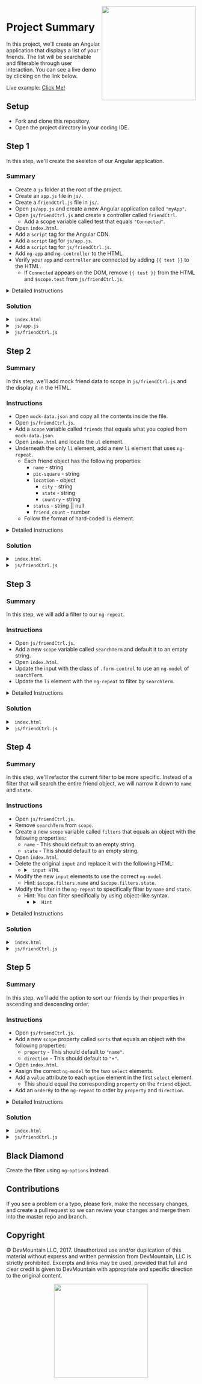 <img src="https://devmounta.in/img/logowhiteblue.png" width="250" align="right">

# Project Summary

In this project, we'll create an Angular application that displays a list of your friends. The list will be searchable and filterable through user interaction. You can see a live demo by clicking on the link below.

Live example: <a href="https://devlemire.github.io/angular-1-afternoon/">Click Me!</a>

## Setup

* Fork and clone this repository.
* Open the project directory in your coding IDE.

## Step 1

In this step, we'll create the skeleton of our Angular application.

### Summary

* Create a `js` folder at the root of the project.
* Create an `app.js` file in `js/`.
* Create a `friendCtrl.js` file in `js/`.
* Open `js/app.js` and create a new Angular application called `"myApp"`.
* Open `js/friendCtrl.js` and create a controller called `friendCtrl`.
  * Add a scope variable called test that equals `"Connected"`.
* Open `index.html`.
* Add a `script` tag for the Angular CDN.
* Add a `script` tag for `js/app.js`.
* Add a `script` tag for `js/friendCtrl.js`.
* Add `ng-app` and `ng-controller` to the HTML.
* Verify your `app` and `controller` are connected by adding `{{ test }}` to the HTML.
  * If `Connected` appears on the DOM, remove `{{ test }}` from the HTML and `$scope.test` from `js/friendCtrl.js`.

<details>

<summary> Detailed Instructions </summary>

<br />

Let's begin by creating a `js` folder at the root of the project. We'll use this folder to hold all our Angular javascript files. Inside this folder, create two new files: `app.js` and `friendCtrl.js`. We'll create our Angular application in `js/app.js`. Let's open this file and create an Angular application called `myApp`.

```js
angular.module("myApp", []);
```

Take note of the empty array after `"myApp"`, this is what tells Angular we are creating a new application. When we reference `myApp` we don't include the array again. We'll see an example of this when we create our controller. Now that our Angular application is made, let's make an Angular controller called `friendCtrl` in `js/friendCtrl.js`.

```js
angular.module("myApp").controller("friendCtrl", function( $scope ) {

}
```

As you can see, we did not use `angular.module("myApp", [])` but instead `angular.module("myApp")`. Now that we have our Angular app and controller, let's link the Angular CDN, our app, and our controller to `index.html` under `<!-- your scripts here -->`.

```html
<script src="https://ajax.googleapis.com/ajax/libs/angularjs/1.6.6/angular.min.js"></script>
<script src="js/app.js"></script>
<script src="js/friendCtrl.js"></script>
```

Now that our `index.html` has access to Angular, our app, and our controller, we can edit the HTML to use our app and controller. On the opening `html` tag let's add the `ng-app` attribute and set it equal to the name of our app ( `myApp` ). And on the opening `body` tag let's add the `ng-controller` attribute and set it equal to the name of our controller ( `friendCtrl` ). 

```html
<html ng-app="myApp">
<body ng-controller="friendCtrl">
```

</details>

### Solution

<details>

<summary> <code> index.html </code> </summary>

```html
<!DOCTYPE html>
<html ng-app="myApp">
  <head>
    <title>Angular Friends</title>
    <link rel="stylesheet" href="https://maxcdn.bootstrapcdn.com/bootstrap/3.3.7/css/bootstrap.min.css">
    <link rel="stylesheet" href="https://maxcdn.bootstrapcdn.com/bootstrap/3.3.7/css/bootstrap-theme.min.css">
    <link rel="stylesheet" type="text/css" href="styles.css">
  </head>

  <body ng-controller="friendCtrl">
    <h1>The <strong>facebook</strong> Friend Machine</h1>

    <div class="friends">
      <form class="form-inline searchForm" role="form">
        <div class="form-group">
          <input class="form-control" placeholder="Search Anything About Your Friends">

          <select class="input-medium">
            <option>Name</option>
            <option>#Friends</option>
            <option>City</option>
            <option>State</option>
            <option>Country</option>
          </select>

          <select class="input-medium">
            <option value="-">Descending</option>
            <option value="+">Ascending</option>
          </select>
        </div>
      </form>

      <ul>
        <li class='friend'>
          <img class="profile-pic" src='http://placebear.com/50/50.jpg'>
          <h3>Cali Fornia</h3>
          <div class="location">
            Location: New Port Beach, California, United States
          </div>
          <div class="status">
            Status: I hate the snow. I wish I was on the beach right now!!!
          </div>
          <div class="num-friends">
            Friends: 1,367
          </div>
        </li>
      </ul>
    </div>

    <script src="https://code.jquery.com/jquery-3.1.1.min.js"></script>
    <script src="https://maxcdn.bootstrapcdn.com/bootstrap/3.3.7/js/bootstrap.min.js"></script>
    <!-- your scripts here -->
    <script src="https://ajax.googleapis.com/ajax/libs/angularjs/1.6.6/angular.min.js"></script>
    <script src="js/app.js"></script>
    <script src="js/friendCtrl.js"></script>
  </body>
</html>
```

</details>

<details>

<summary> <code> js/app.js </code> </summary>

```js
angular.module("myApp", []);
```

</details>

<details>

<summary> <code> js/friendCtrl.js </code> </summary>

```js
angular.module("myApp").controller("friendCtrl", function( $scope ) {
  
});
```

</details>

## Step 2

### Summary

In this step, we'll add mock friend data to scope in `js/friendCtrl.js` and the display it in the HTML.

### Instructions

* Open `mock-data.json` and copy all the contents inside the file.
* Open `js/friendCtrl.js`.
* Add a `scope` variable called `friends` that equals what you copied from `mock-data.json`.
* Open `index.html` and locate the `ul` element.
* Underneath the only `li` element, add a new `li` element that uses `ng-repeat`.
  * Each friend object has the following properties: 
    * `name` - string
    * `pic-square` - string
    * `location` - object
      * `city` - string
      * `state` - string
      * `country` - string
    * `status` - string || null
    * `friend_count` - number
  * Follow the format of hard-coded `li` element.

<details>

<summary> Detailed Instructions </summary>

<br />

</details>

### Solution

<details>

<summary> <code> index.html </code> </summary>

```html
<!DOCTYPE html>
<html ng-app="myApp">
  <head>
    <title>Angular Friends</title>
    <link rel="stylesheet" href="https://maxcdn.bootstrapcdn.com/bootstrap/3.3.7/css/bootstrap.min.css">
    <link rel="stylesheet" href="https://maxcdn.bootstrapcdn.com/bootstrap/3.3.7/css/bootstrap-theme.min.css">
    <link rel="stylesheet" type="text/css" href="styles.css">
  </head>

  <body ng-controller="friendCtrl">
    <h1>The <strong>facebook</strong> Friend Machine</h1>

    <div class="friends">
      <form class="form-inline searchForm" role="form">
        <div class="form-group">
          <input class="form-control" placeholder="Search Anything About Your Friends">

          <select class="input-medium">
            <option>Name</option>
            <option>#Friends</option>
            <option>City</option>
            <option>State</option>
            <option>Country</option>
          </select>

          <select class="input-medium">
            <option value="-">Descending</option>
            <option value="+">Ascending</option>
          </select>
        </div>
      </form>

      <ul>
        <li class='friend'>
          <img class="profile-pic" src='http://placebear.com/50/50.jpg'>
          <h3>Cali Fornia</h3>
          <div class="location">
            Location: New Port Beach, California, United States
          </div>
          <div class="status">
            Status: I hate the snow. I wish I was on the beach right now!!!
          </div>
          <div class="num-friends">
            Friends: 1,367
          </div>
        </li>

        <li class="friend" ng-repeat="friend in friends">
          <img class="profile-pic" ng-src="{{friend.pic_square}}" />
          <h3>{{ friend.name }}</h3>
          <div class="location">
            Location: {{ friend.location.city }}, {{ friend.location.state }}, {{ friend.location.country }}
          </div>
          <div class="status">
            Status: {{ friend.status }}
          </div>
          <div class="num-friends">
            Friends: {{ friend.friend_count }}
          </div>
        </li>
      </ul>
    </div>

    <script src="https://code.jquery.com/jquery-3.1.1.min.js"></script>
    <script src="https://maxcdn.bootstrapcdn.com/bootstrap/3.3.7/js/bootstrap.min.js"></script>
    <!-- your scripts here -->
    <script src="https://ajax.googleapis.com/ajax/libs/angularjs/1.6.6/angular.min.js"></script>
    <script src="js/app.js"></script>
    <script src="js/friendCtrl.js"></script>
  </body>
</html>
```

</details>

<details>

<summary> <code> js/friendCtrl.js </code> </summary>

```js
angular.module("myApp").controller("friendCtrl", function( $scope ) {
  $scope.friends = // array from mock-data.json 
});
```

</details>

## Step 3

### Summary

In this step, we will add a filter to our `ng-repeat`.

### Instructions

* Open `js/friendCtrl.js`.
* Add a new `scope` variable called `searchTerm` and default it to an empty string.
* Open `index.html`.
* Update the input with the class of `.form-control` to use an `ng-model` of `searchTerm`.
* Update the `li` element with the `ng-repeat` to filter by `searchTerm`.

<details>

<summary> Detailed Instructions </summary>

<br />

</details>

### Solution

<details>

<summary> <code> index.html </code> </summary>

```html
<!DOCTYPE html>
<html ng-app="myApp">
  <head>
    <title>Angular Friends</title>
    <link rel="stylesheet" href="https://maxcdn.bootstrapcdn.com/bootstrap/3.3.7/css/bootstrap.min.css">
    <link rel="stylesheet" href="https://maxcdn.bootstrapcdn.com/bootstrap/3.3.7/css/bootstrap-theme.min.css">
    <link rel="stylesheet" type="text/css" href="styles.css">
  </head>

  <body ng-controller="friendCtrl">
    <h1>The <strong>facebook</strong> Friend Machine</h1>

    <div class="friends">
      <form class="form-inline searchForm" role="form">
        <div class="form-group">
          <input class="form-control" placeholder="Search Anything About Your Friends" ng-model="searchTerm">

          <select class="input-medium">
            <option>Name</option>
            <option>#Friends</option>
            <option>City</option>
            <option>State</option>
            <option>Country</option>
          </select>

          <select class="input-medium">
            <option value="-">Descending</option>
            <option value="+">Ascending</option>
          </select>
        </div>
      </form>

      <ul>
        <li class='friend'>
          <img class="profile-pic" src='http://placebear.com/50/50.jpg'>
          <h3>Cali Fornia</h3>
          <div class="location">
            Location: New Port Beach, California, United States
          </div>
          <div class="status">
            Status: I hate the snow. I wish I was on the beach right now!!!
          </div>
          <div class="num-friends">
            Friends: 1,367
          </div>
        </li>

        <li class="friend" ng-repeat="friend in friends | filter:searchTerm">
          <img class="profile-pic" ng-src="{{friend.pic_square}}" />
          <h3>{{ friend.name }}</h3>
          <div class="location">
            Location: {{ friend.location.city }}, {{ friend.location.state }}, {{ friend.location.country }}
          </div>
          <div class="status">
            Status: {{ friend.status }}
          </div>
          <div class="num-friends">
            Friends: {{ friend.friend_count }}
          </div>
        </li>
      </ul>
    </div>

    <script src="https://code.jquery.com/jquery-3.1.1.min.js"></script>
    <script src="https://maxcdn.bootstrapcdn.com/bootstrap/3.3.7/js/bootstrap.min.js"></script>
    <!-- your scripts here -->
    <script src="https://ajax.googleapis.com/ajax/libs/angularjs/1.6.6/angular.min.js"></script>
    <script src="js/app.js"></script>
    <script src="js/friendCtrl.js"></script>
  </body>
</html>
```

</details>

<details>

<summary> <code> js/friendCtrl.js </code> </summary>

```js 
angular.module("myApp").controller("friendCtrl", function( $scope ) {
  $scope.friends = // array from mock-data.json

  $scope.searchTerm = "";
});
```

</details>

## Step 4

### Summary

In this step, we'll refactor the current filter to be more specific. Instead of a filter that will search the entire friend object, we will narrow it down to `name` and `state`.

### Instructions

* Open `js/friendCtrl.js`.
* Remove `searchTerm` from `scope`.
* Create a new `scope` variable called `filters` that equals an object with the following properties:
  * `name` - This should default to an empty string.
  * `state` - This should default to an empty string.
* Open `index.html`.
* Delete the original `input` and replace it with the following HTML:
  * <details>
  
    <summary> <code> input HTML </code> </summary>
    
    ```html
    <input class="form-control" placeholder="Search Name">
    <input class="form-control" placeholder="Search State">
    ```
    
    </details>
* Modify the new `input` elements to use the correct `ng-model`.
  * Hint: `$scope.filters.name` and `$scope.filters.state`.
* Modify the filter in the `ng-repeat` to specifically filter by `name` and `state`.
  * Hint: You can filter specifically by using object-like syntax.
    * <details>
    
      <summary> <code> Hint </code> </summary>
      
      ```js
      filter:{ property: scopeVariable, property: { property: scopeVariable } }
      ```
      
      </details>

<details>

<summary> Detailed Instructions </summary>

<br />

</details>

### Solution

<details>

<summary> <code> index.html </code> </summary>

```html
<!DOCTYPE html>
<html ng-app="myApp">
  <head>
    <title>Angular Friends</title>
    <link rel="stylesheet" href="https://maxcdn.bootstrapcdn.com/bootstrap/3.3.7/css/bootstrap.min.css">
    <link rel="stylesheet" href="https://maxcdn.bootstrapcdn.com/bootstrap/3.3.7/css/bootstrap-theme.min.css">
    <link rel="stylesheet" type="text/css" href="styles.css">
  </head>

  <body ng-controller="friendCtrl">
    <h1>The <strong>facebook</strong> Friend Machine</h1>

    <div class="friends">
      <form class="form-inline searchForm" role="form">
        <div class="form-group">
          <input class="form-control" placeholder="Search Name" ng-model="filters.name">
          <input class="form-control" placeholder="Search State" ng-model="filters.state">

          <select class="input-medium">
            <option>Name</option>
            <option>#Friends</option>
            <option>City</option>
            <option>State</option>
            <option>Country</option>
          </select>

          <select class="input-medium">
            <option value="-">Descending</option>
            <option value="+">Ascending</option>
          </select>
        </div>
      </form>

      <ul>
        <li class='friend'>
          <img class="profile-pic" src='http://placebear.com/50/50.jpg'>
          <h3>Cali Fornia</h3>
          <div class="location">
            Location: New Port Beach, California, United States
          </div>
          <div class="status">
            Status: I hate the snow. I wish I was on the beach right now!!!
          </div>
          <div class="num-friends">
            Friends: 1,367
          </div>
        </li>

        <li class="friend" ng-repeat="friend in friends | filter:{ name: filters.name, location: { state: filters.state } }">
          <img class="profile-pic" ng-src="{{friend.pic_square}}" />
          <h3>{{ friend.name }}</h3>
          <div class="location">
            Location: {{ friend.location.city }}, {{ friend.location.state }}, {{ friend.location.country }}
          </div>
          <div class="status">
            Status: {{ friend.status }}
          </div>
          <div class="num-friends">
            Friends: {{ friend.friend_count }}
          </div>
        </li>
      </ul>
    </div>

    <script src="https://code.jquery.com/jquery-3.1.1.min.js"></script>
    <script src="https://maxcdn.bootstrapcdn.com/bootstrap/3.3.7/js/bootstrap.min.js"></script>
    <!-- your scripts here -->
    <script src="https://ajax.googleapis.com/ajax/libs/angularjs/1.6.6/angular.min.js"></script>
    <script src="js/app.js"></script>
    <script src="js/friendCtrl.js"></script>
  </body>
</html>
```

</details>

<details>

<summary> <code> js/friendCtrl.js </code> </summary>

```js
angular.module("myApp").controller("friendCtrl", function( $scope ) {
  $scope.friends = // array from mock-data.json

  $scope.filters = {
    name: '',
    state: ''
  };
});
```

</details>

## Step 5

### Summary

In this step, we'll add the option to sort our friends by their properties in ascending and descending order.

### Instructions

* Open `js/friendCtrl.js`.
* Add a new `scope` property called `sorts` that equals an object with the following properties:
  * `property` - This should default to `"name"`.
  * `direction` - This should default to `"+"`.
* Open `index.html`.
* Assign the correct `ng-model` to the two `select` elements.
* Add a `value` attribute to each `option` element in the first `select` element.
  * This should equal the corresponding `property` on the `friend` object.
* Add an `orderBy` to the `ng-repeat` to order by `property` and `direction`.

<details>

<summary> Detailed Instructions </summary>

<br />

</details>

### Solution

<details>

<summary> <code> index.html </code> </summary>

```html
<!DOCTYPE html>
<html ng-app="myApp">
  <head>
    <title>Angular Friends</title>
    <link rel="stylesheet" href="https://maxcdn.bootstrapcdn.com/bootstrap/3.3.7/css/bootstrap.min.css">
    <link rel="stylesheet" href="https://maxcdn.bootstrapcdn.com/bootstrap/3.3.7/css/bootstrap-theme.min.css">
    <link rel="stylesheet" type="text/css" href="styles.css">
  </head>

  <body ng-controller="friendCtrl">
    <h1>The <strong>facebook</strong> Friend Machine</h1>

    <div class="friends">
      <form class="form-inline searchForm" role="form">
        <div class="form-group">
          <input class="form-control" placeholder="Search Name" ng-model="filters.name">
          <input class="form-control" placeholder="Search State" ng-model="filters.state">

          <select class="input-medium" ng-model="sorts.property">
            <option value="name">Name</option>
            <option value="friend_count">#Friends</option>
            <option value="location.city">City</option>
            <option value="location.state">State</option>
            <option value="location.country">Country</option>
          </select>

          <select class="input-medium" ng-model="sorts.direction">
            <option value="-">Descending</option>
            <option value="+">Ascending</option>
          </select>
        </div>
      </form>

      <ul>
        <li class='friend'>
          <img class="profile-pic" src='http://placebear.com/50/50.jpg'>
          <h3>Cali Fornia</h3>
          <div class="location">
            Location: New Port Beach, California, United States
          </div>
          <div class="status">
            Status: I hate the snow. I wish I was on the beach right now!!!
          </div>
          <div class="num-friends">
            Friends: 1,367
          </div>
        </li>

        <li class="friend" ng-repeat="friend in friends | filter:{ name: filters.name, location: { state: filters.state } } | orderBy: sorts.direction + sorts.property">
          <img class="profile-pic" ng-src="{{friend.pic_square}}" />
          <h3>{{ friend.name }}</h3>
          <div class="location">
            Location: {{ friend.location.city }}, {{ friend.location.state }}, {{ friend.location.country }}
          </div>
          <div class="status">
            Status: {{ friend.status }}
          </div>
          <div class="num-friends">
            Friends: {{ friend.friend_count }}
          </div>
        </li>
      </ul>
    </div>

    <script src="https://code.jquery.com/jquery-3.1.1.min.js"></script>
    <script src="https://maxcdn.bootstrapcdn.com/bootstrap/3.3.7/js/bootstrap.min.js"></script>
    <!-- your scripts here -->
    <script src="https://ajax.googleapis.com/ajax/libs/angularjs/1.6.6/angular.min.js"></script>
    <script src="js/app.js"></script>
    <script src="js/friendCtrl.js"></script>
  </body>
</html>
```

</details>

<details>

<summary> <code> js/friendCtrl.js </code> </summary>

```js
angular.module("myApp").controller("friendCtrl", function( $scope ) {
  $scope.friends = // array from mock-data.json

  $scope.filters = {
    name: '',
    state: ''
  };

  $scope.sorts = {
    property: 'name',
    direction: '+'
  };
});
```

</details>

## Black Diamond

Create the filter using `ng-options` instead.

## Contributions

If you see a problem or a typo, please fork, make the necessary changes, and create a pull request so we can review your changes and merge them into the master repo and branch.

## Copyright

© DevMountain LLC, 2017. Unauthorized use and/or duplication of this material without express and written permission from DevMountain, LLC is strictly prohibited. Excerpts and links may be used, provided that full and clear credit is given to DevMountain with appropriate and specific direction to the original content.

<p align="center">
<img src="https://devmounta.in/img/logowhiteblue.png" width="250">
</p>
